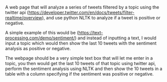 A web page that will analyze a series of tweets filtered by a topic using the twitter api (https://developer.twitter.com/en/docs/tweets/filter-realtime/overview), and use python NLTK to analyze if a tweet is positive or negative.

A simple example of this would be (https://text-processing.com/demo/sentiment/)  and instead of inputting a text, I would input a topic which would then show the last 10 tweets with the sentiment analysis as positive or negative.

The webpage should be a very simple text box that will let me enter in a topic, you then would get the last 10 tweets of that topic using twitter api, perform the sentiment analysis using NLTK and then show the 10 tweets in a table with a column specifying if the sentiment was positive or negative.
